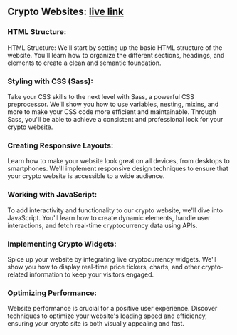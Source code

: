## Crypto Websites: [live link](https://64e8adaf718b071dda7fa2d6--glittering-beignet-b61f28.netlify.app/)

### HTML Structure: 

HTML Structure: We'll start by setting up the basic HTML structure of the website. You'll learn how to organize the different sections, headings, and elements to create a clean and semantic foundation.

### Styling with CSS (Sass): 

Take your CSS skills to the next level with Sass, a powerful CSS preprocessor. We'll show you how to use variables, nesting, mixins, and more to make your CSS code more efficient and maintainable. Through Sass, you'll be able to achieve a consistent and professional look for your crypto website.

### Creating Responsive Layouts: 

Learn how to make your website look great on all devices, from desktops to smartphones. We'll implement responsive design techniques to ensure that your crypto website is accessible to a wide audience.

### Working with JavaScript: 

To add interactivity and functionality to our crypto website, we'll dive into JavaScript. You'll learn how to create dynamic elements, handle user interactions, and fetch real-time cryptocurrency data using APIs.

### Implementing Crypto Widgets:

Spice up your website by integrating live cryptocurrency widgets. We'll show you how to display real-time price tickers, charts, and other crypto-related information to keep your visitors engaged.

### Optimizing Performance:

Website performance is crucial for a positive user experience. Discover techniques to optimize your website's loading speed and efficiency, ensuring your crypto site is both visually appealing and fast.
